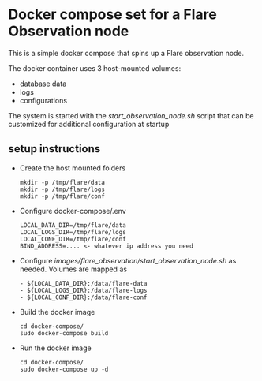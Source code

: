 
# Docker compose set for a Flare Observation node

This is a simple docker compose  that spins up a Flare observation node.

The docker container uses 3 host-mounted volumes:

- database data
- logs
- configurations

The system is started with the *start_observation_node.sh* script that can be customized for additional configuration at startup

## setup instructions

- Create the host mounted folders
    ```
    mkdir -p /tmp/flare/data
    mkdir -p /tmp/flare/logs
    mkdir -p /tmp/flare/conf
    ```
- Configure docker-compose/.env

    ```
    LOCAL_DATA_DIR=/tmp/flare/data
    LOCAL_LOGS_DIR=/tmp/flare/logs
    LOCAL_CONF_DIR=/tmp/flare/conf
    BIND_ADDRESS=.... <- whatever ip address you need 
    ```

- Configure *images/flare_observation/start_observation_node.sh* as needed. Volumes are mapped as 
    ```
    - ${LOCAL_DATA_DIR}:/data/flare-data
    - ${LOCAL_LOGS_DIR}:/data/flare-logs
    - ${LOCAL_CONF_DIR}:/data/flare-conf
    ```
    
- Build the docker image

    ```
    cd docker-compose/
    sudo docker-compose build
    ```

- Run the docker image

    ```
    cd docker-compose/
    sudo docker-compose up -d 
    ``` 


